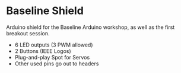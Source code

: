 # Baseline Shield
Arduino shield for the Baseline Arduino workshop, as well as the first breakout session.
  * 6 LED outputs (3 PWM allowed)
  * 2 Buttons (IEEE Logos)
  * Plug-and-play Spot for Servos
  * Other used pins go out to headers
